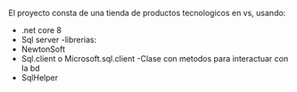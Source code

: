 El proyecto consta de una tienda de productos tecnologicos en vs, usando:
- .net core 8
- Sql server
  -librerias:
- NewtonSoft
- Sql.client o Microsoft.sql.client
  -Clase con metodos para interactuar con la bd
- SqlHelper
